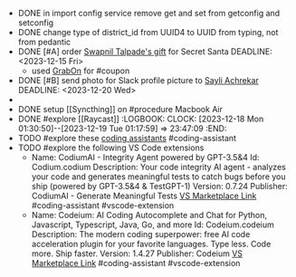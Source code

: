 - DONE in import config service remove get and set from getconfig and setconfig
- DONE change type of district_id from UUID4 to UUID from typing, not from pedantic
- DONE [#A] order [Swapnil Talpade's gift](https://www.dailyobjects.com/dailyobjects-mumbai-city-tag-stride-2-0-case-cover-for-iphone-14/dp?f=pid~STRD-2-0-MUMB-CITY-TAG-DOB-AP-IPH14&s=referer~lp) for Secret Santa
  DEADLINE: <2023-12-15 Fri>
	- used [GrabOn](https://www.grabon.in/dailyobjects-coupons/) for #coupon
- DONE [#B] send photo for Slack profile picture to [Sayli Achrekar](https://procedure-tech.slack.com/archives/C1TQRGP6G/p1702463720489109)
  DEADLINE: <2023-12-20 Wed>
-
- DONE setup [[Syncthing]] on #procedure Macbook Air
- DONE #explore [[Raycast]]
  :LOGBOOK:
  CLOCK: [2023-12-18 Mon 01:30:50]--[2023-12-19 Tue 01:17:59] =>  23:47:09
  :END:
- TODO #explore these [coding assistants](https://sourceforge.net/software/ai-coding-assistants/) #coding-assistant
- TODO #explore the following VS Code extensions
	- Name: CodiumAI - Integrity Agent powered by GPT-3.5&4
	  Id: Codium.codium
	  Description: Your code integrity AI agent - analyzes your code and generates meaningful tests to catch bugs before you ship (powered by GPT-3.5&4 & TestGPT-1)
	  Version: 0.7.24
	  Publisher: CodiumAI - Generate Meaningful Tests
	  [VS Marketplace Link](https://marketplace.visualstudio.com/items?itemName=Codium.codium) #coding-assistant #vscode-extension
	- Name: Codeium: AI Coding Autocomplete and Chat for Python, Javascript, Typescript, Java, Go, and more
	  Id: Codeium.codeium
	  Description: The modern coding superpower: free AI code acceleration plugin for your favorite languages. Type less. Code more. Ship faster.
	  Version: 1.4.27
	  Publisher: Codeium
	  [VS Marketplace Link](https://marketplace.visualstudio.com/items?itemName=Codeium.codeium) #coding-assistant #vscode-extension